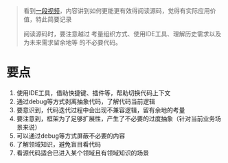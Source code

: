 > 看到[一段视频](https://www.bilibili.com/video/BV1tr4y1X7Ko)，内容讲到如何更能更有效得阅读源码，觉得有实际应用价值，特此简要记录
>
> 阅读源码时，要注意越过 考量组织方式、使用IDE工具、理解历史需求以及为未来需求留余地等 的不必要代码。

# 要点

1. 使用IDE工具，借助快捷键、插件等，帮助切换代码上下文
2. 通过debug等方式剥离抽象代码，了解代码当前逻辑
3. 要意识到，代码迭代过程中会出现不兼容逻辑，留有余地的考量
4. 要注意到，框架为了足够扩展性，产生了不必要的过度抽象（针对当前业务场景来说）
5. 可以通过debug等方式屏蔽不必要的内容
6. 了解领域知识，避免盲目看代码
7. 看源代码适合已进入某个领域且有领域知识的场景
